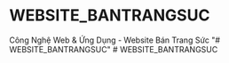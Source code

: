 # WEBSITE_BANTRANGSUC
Công Nghệ Web &amp; Ứng Dụng - Website Bán Trang Sức
"# WEBSITE_BANTRANGSUC" 
#   W E B S I T E _ B A N T R A N G S U C  
 